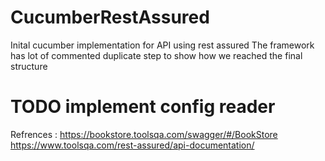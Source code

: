 # CucumberRestAssured

Inital cucumber implementation for API using rest assured The framework has lot of commented duplicate step to show how
we reached the final structure

# TODO implement config reader

Refrences :
https://bookstore.toolsqa.com/swagger/#/BookStore
https://www.toolsqa.com/rest-assured/api-documentation/
